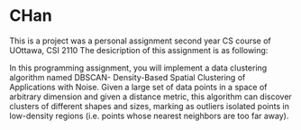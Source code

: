 # CHan

This is a project was a personal assignment second year CS course of UOttawa, CSI 2110
The desicription of this assignment is as following:

In this programming assignment, you will implement a data clustering algorithm named DBSCAN-
Density-Based Spatial Clustering of Applications with Noise. Given a large set of data points in a space
of arbitrary dimension and given a distance metric, this algorithm can discover clusters of different
shapes and sizes, marking as outliers isolated points in low-density regions (i.e. points whose nearest
neighbors are too far away).

